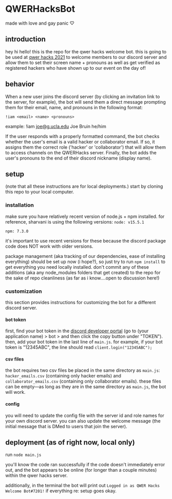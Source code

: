# QWERHacksBot
made with love and gay panic ♡
## introduction
hey hi hello! this is the repo for the qwer hacks welcome bot. this is going to be used at [qwer hacks 2021](https://www.qwerhacks.com/) to welcome members to our discord server and allow them to set their screen name + pronouns as well as get verified as registered hackers who have shown up to our event on the day of!

## behavior
When a new user joins the discord server (by clicking an invitation link to the server, for example), the bot will send them a direct message prompting them for their email, name, and pronouns in the following format: 

`!iam <email> <name> <pronouns>`

example: !iam joe@g.ucla.edu Joe Bruin he/him

If the user responds with a properly formatted command, the bot checks whether the user's email is a valid hacker or collaborator email. If so, it assigns them the correct role ('hacker' or 'collaborator') that will allow them to access channels on the QWERHacks server. Finally, the bot adds the user's pronouns to the end of their discord nickname (display name).

## setup
(note that all these instructions are for local deployments.) start by cloning this repo to your local computer.

### installation
make sure you have relatively recent version of node.js + npm installed. for reference, sharvani is using the following versions:
`node: v15.5.1 `

`npm: 7.3.0`

it's important to use recent versions for these because the discord package code does NOT work with older versions.

package management (aka tracking of our dependencies, ease of installing everything) should be set up now (i hope?), so just try to run `npm install` to get everything you need locally installed. don't commit any of these additions (aka any node_modules folders that get created) to the repo for the sake of repo cleanliness (as far as i know....open to discussion here!)

### customization
this section provides instructions for customizing the bot for a different discord server.

#### bot token
first, find your bot token in the [discord developer portal](https://discord.com/developers/applications) (go to (your application name) > bot > and then click the copy button under "TOKEN"). then, add your bot token in the last line of `main.js`. for example, if your bot token is "12345ABC", the line should read `client.login("12345ABC");`

#### csv files
the bot requires two csv files be placed in the same directory as `main.js`: `hacker_emails.csv` (containing only hacker emails) and `collaborator_emails.csv` (containing only collaborator emails). these files can be empty—as long as they are in the same directory as `main.js`, the bot will work.

#### config 
you will need to update the config file with the server id and role names for your own discord server. you can also update the welcome message (the initial message that is DMed to users that join the server).

## deployment (as of right now, local only) 
run `node main.js`

you'll know the code ran successfully if the code doesn't immediately error out, and the bot appears to be online (for longer than a couple minutes) within the qwer hacks server.

additionally, in the terminal the bot will print out 
`Logged in as QWER Hacks Welcome Bot#7201!` if everything re: setup goes okay.
